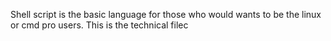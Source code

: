 Shell script is the basic language for those who would wants to be the linux or cmd pro users.
This is the technical filec
